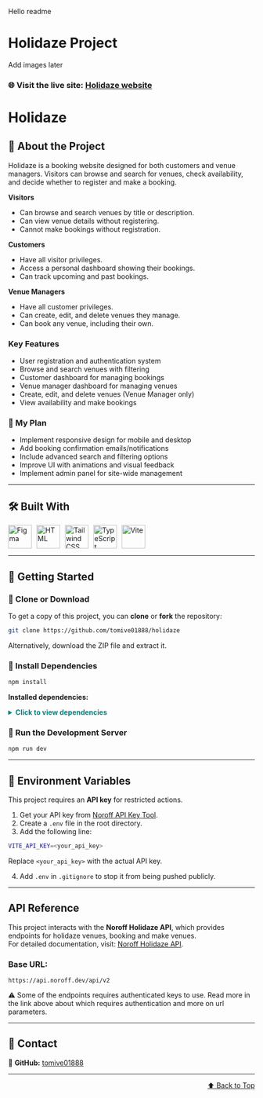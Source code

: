 Hello readme
# Holidaze Project

Add images later

### 🌐 Visit the live site: [Holidaze website](https://tom-holidaze.netlify.app/)

# Holidaze

## 📌 About the Project

Holidaze is a booking website designed for both customers and venue managers. Visitors can browse and search for venues, check availability, and decide whether to register and make a booking.

**Visitors**

- Can browse and search venues by title or description.
- Can view venue details without registering.
- Cannot make bookings without registration.

**Customers**

- Have all visitor privileges.
- Access a personal dashboard showing their bookings.
- Can track upcoming and past bookings.

**Venue Managers**

- Have all customer privileges.
- Can create, edit, and delete venues they manage.
- Can book any venue, including their own.

### Key Features

- User registration and authentication system
- Browse and search venues with filtering
- Customer dashboard for managing bookings
- Venue manager dashboard for managing venues
- Create, edit, and delete venues (Venue Manager only)
- View availability and make bookings

### 🎯 My Plan

- Implement responsive design for mobile and desktop
- Add booking confirmation emails/notifications
- Include advanced search and filtering options
- Improve UI with animations and visual feedback
- Implement admin panel for site-wide management

---

## 🛠 Built With

<div style="display: flex; gap: 10px;">
  <a href="https://www.figma.com/">
    <img title="Figma" height="48px" width="48px" src="https://skillicons.dev/icons?i=figma"/>
  </a>  
  <a href="https://react.dev/">
    <img title="HTML" height="48px" width="48px" src="https://skillicons.dev/icons?i=react"/>
  </a>  
  <a href="https://tailwindcss.com/">
    <img title="Tailwind CSS" height="48px" width="48px" src="https://skillicons.dev/icons?i=tailwind"/>
  </a>  
  <a href="https://developer.mozilla.org/en-US/docs/Glossary/TypeScript">
    <img title="TypeScript" height="48px" width="48px" src="https://skillicons.dev/icons?i=ts"/>
  </a>  
  <a href="https://vite.dev/">
    <img title="Vite" height="48px" width="48px" src="https://skillicons.dev/icons?i=vite"/>
  </a>
</div>

---

## 🚀 Getting Started

### 🔹 Clone or Download

To get a copy of this project, you can **clone** or **fork** the repository:

```bash
git clone https://github.com/tomive01888/holidaze
```

Alternatively, download the ZIP file and extract it.

### 🔹 Install Dependencies

```bash
npm install
```

**Installed dependencies:**

<details style="margin-bottom: 10px">
  <summary style="color:teal; user-select: none; cursor: pointer;"><strong>Click to view dependencies</strong></summary>

- **React** – Frontend library for building UI
- **React DOM** – React rendering for web
- **React Router DOM** – Client-side routing
- **Tailwind CSS** – Utility-first CSS framework
- **@tailwindcss/vite** – Tailwind integration for Vite
- **Vite** – Build tool and development server
- **Lucide React** – Icon library for React
- **React Datepicker** – Date picking component
- **React Toastify** – Toast notifications
- **DOMPurify** – Sanitize HTML to prevent XSS
- **TypeScript** – Typed JavaScript
- **ESLint** – Linting for clean code

</details>

### 🔹 Run the Development Server

```bash
npm run dev
```

---

## 🔑 Environment Variables

This project requires an **API key** for restricted actions.

1. Get your API key from [Noroff API Key Tool](https://docs.noroff.dev/docs/v2/auth/api-key#api-key-tool).
2. Create a `.env` file in the root directory.
3. Add the following line:

```bash
VITE_API_KEY=<your_api_key>
```

Replace `<your_api_key>` with the actual API key.

4. Add `.env` in `.gitignore` to stop it from being pushed publicly.

---

## API Reference

This project interacts with the **Noroff Holidaze API**, which provides endpoints for holidaze venues, booking and make venues.  
For detailed documentation, visit: [Noroff Holidaze API](https://docs.noroff.dev/docs/v2/holidaze/venues#all-venues).

### Base URL:

```
https://api.noroff.dev/api/v2
```

⚠️ Some of the endpoints requires authenticated keys to use.
Read more in the link above about which requires authentication and more on url parameters.

---

## 📩 Contact

🔗 **GitHub:** [tomive01888](https://github.com/tomive01888)

---

<p align="right"><a href="#top">⬆️ Back to Top</a></p>
